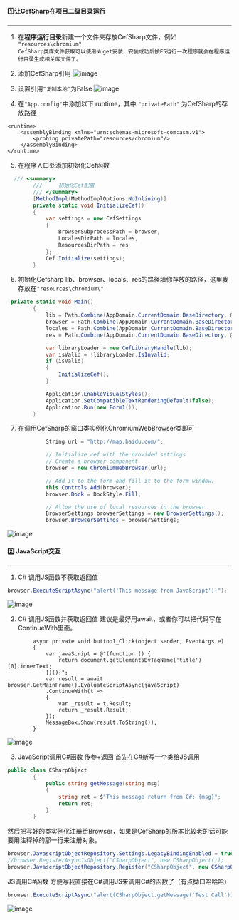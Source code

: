 #### 1️⃣让CefSharp在项目二级目录运行

****

1. 在**程序运行目录**新建一个文件夹存放CefSharp文件，例如  `"resources\chromium"`  
```CefSharp类库文件获取可以使用Nuget安装，安装成功后按F5运行一次程序就会在程序运行目录生成相关库文件了。```

2. 添加CefSharp引用
   ![image](https://user-images.githubusercontent.com/38845682/166101319-8a6927e3-e1d4-47cf-adce-63cf1829022c.png)

3. 设置引用`"复制本地"`为False
   ![image](https://user-images.githubusercontent.com/38845682/166101325-f81fc596-1a82-42f9-bf97-3902d15c733a.png)

4. 在`"App.config"`中添加以下 runtime，其中 `"privatePath"` 为CefSharp的存放路径

```config
<runtime>
	<assemblyBinding xmlns="urn:schemas-microsoft-com:asm.v1">
		<probing privatePath="resources/chromium"/>
	</assemblyBinding>
</runtime>
```

5. 在程序入口处添加初始化Cef函数

```cs
  /// <summary>
        ///     初始化Cef配置
        /// </summary>
        [MethodImpl(MethodImplOptions.NoInlining)]
        private static void InitializeCef()
        {
            var settings = new CefSettings
            {
                BrowserSubprocessPath = browser,
                LocalesDirPath = locales,
                ResourcesDirPath = res
            };
            Cef.Initialize(settings);
        }
```

6. 初始化Cefsharp
lib、browser、locals、res的路径填你存放的路径，这里我存放在```"resources\chromium\"```
```csharp
 private static void Main()
        {
            lib = Path.Combine(AppDomain.CurrentDomain.BaseDirectory, @"resources\chromium\libcef.dll");
            browser = Path.Combine(AppDomain.CurrentDomain.BaseDirectory, @"resources\chromium\CefSharp.BrowserSubprocess.exe");
            locales = Path.Combine(AppDomain.CurrentDomain.BaseDirectory, @"resources\chromium\locales\");
            res = Path.Combine(AppDomain.CurrentDomain.BaseDirectory, @"resources\chromium\");

            var libraryLoader = new CefLibraryHandle(lib);
            var isValid = !libraryLoader.IsInvalid;
            if (isValid)
            {
                InitializeCef();
            }

            Application.EnableVisualStyles();
            Application.SetCompatibleTextRenderingDefault(false);
            Application.Run(new Form1());
        }
```

7. 在调用CefSharp的窗口类实例化ChromiumWebBrowser类即可

```csharp
            String url = "http://map.baidu.com/";

            // Initialize cef with the provided settings
            // Create a browser component
            browser = new ChromiumWebBrowser(url);

            // Add it to the form and fill it to the form window.
            this.Controls.Add(browser);
            browser.Dock = DockStyle.Fill;

            // Allow the use of local resources in the browser
            BrowserSettings browserSettings = new BrowserSettings();
            browser.BrowserSettings = browserSettings;
```

![image](https://user-images.githubusercontent.com/38845682/166101333-f33885f1-cba0-445e-889c-bd873ac13aea.png)



#### 2️⃣ JavaScript交互

****

1. C# 调用JS函数不获取返回值
```csharp
browser.ExecuteScriptAsync("alert('This message from JavaScript');");
```
![image](https://user-images.githubusercontent.com/38845682/166101337-4aca7bd1-d0fa-4f27-be0b-c7839d26fc47.png)

2. C# 调用JS函数并获取返回值
建议是最好用await，或者你可以把代码写在ContinueWith里面。
```
        async private void button1_Click(object sender, EventArgs e)
        {
            var javaScript = @"(function () {
                return document.getElementsByTagName('title')[0].innerText;
            })();";
            var result = await browser.GetMainFrame().EvaluateScriptAsync(javaScript)
            .ContinueWith(t =>
            {
                var _result = t.Result;
                return _result.Result;
            });
            MessageBox.Show(result.ToString());
        }
```
![image](https://user-images.githubusercontent.com/38845682/166101340-a71f66ce-0b42-4885-b973-3e91d234e99a.png)

3. JavaScript调用C#函数 传参+返回
首先在C#新写一个类给JS调用
```csharp
public class CSharpObject
        {
            public string getMessage(string msg)
            {
                string ret = $"This message return from C#: {msg}";
                return ret;
            }
        }
```
然后把写好的类实例化注册给Browser，如果是CefSharp的版本比较老的话可能要用注释掉的那一行来注册对象。
```csharp
browser.JavascriptObjectRepository.Settings.LegacyBindingEnabled = true;
//browser.RegisterAsyncJsObject("CSharpObject", new CSharpObject());
browser.JavascriptObjectRepository.Register("CSharpObject", new CSharpObject(), isAsync: false, options: BindingOptions.DefaultBinder);
```
JS调用C#函数
方便写我直接在C#调用JS来调用C#的函数了（有点拗口哈哈哈）
```csharp
browser.ExecuteScriptAsync("alert(CSharpObject.getMessage('Test Call'));");
```
![image](https://user-images.githubusercontent.com/38845682/166101344-0d6d4201-fc68-4e0a-9cc0-ac604f1774f5.png)


